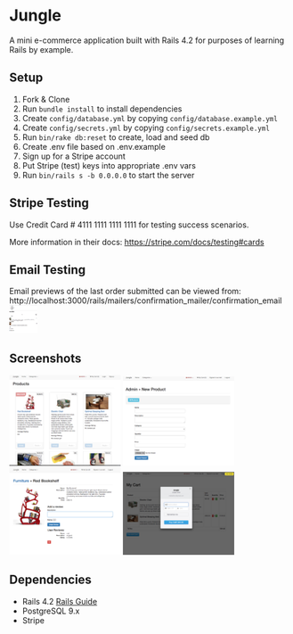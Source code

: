 # Jungle

A mini e-commerce application built with Rails 4.2 for purposes of learning Rails by example.


## Setup

1. Fork & Clone
2. Run `bundle install` to install dependencies
3. Create `config/database.yml` by copying `config/database.example.yml`
4. Create `config/secrets.yml` by copying `config/secrets.example.yml`
5. Run `bin/rake db:reset` to create, load and seed db
6. Create .env file based on .env.example
7. Sign up for a Stripe account
8. Put Stripe (test) keys into appropriate .env vars
9. Run `bin/rails s -b 0.0.0.0` to start the server

## Stripe Testing

Use Credit Card # 4111 1111 1111 1111 for testing success scenarios.

More information in their docs: <https://stripe.com/docs/testing#cards>

## Email Testing

Email previews of the last order submitted can be viewed from:
http://localhost:3000/rails/mailers/confirmation_mailer/confirmation_email
<img src='https://github.com/MattWillcox/jungle-rails/blob/master/app/assets/images/Screenshot1.png' height ='50' width='50'></a>

## Screenshots

<img src='https://github.com/MattWillcox/jungle-rails/blob/master/app/assets/images/Screenshot2.png' width='200' alt='home'>
<img src='https://github.com/MattWillcox/jungle-rails/blob/master/app/assets/images/Screenshot3.png' width='200' alt='addprod'>
<img src='https://github.com/MattWillcox/jungle-rails/blob/master/app/assets/images/Screenshot4.png' width='200' alt='prodshow'>
<img src='https://github.com/MattWillcox/jungle-rails/blob/master/app/assets/images/Screenshot5.png' width='200' alt='cart'>

## Dependencies

* Rails 4.2 [Rails Guide](http://guides.rubyonrails.org/v4.2/)
* PostgreSQL 9.x
* Stripe

